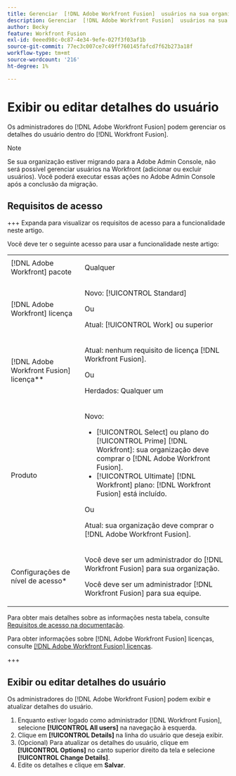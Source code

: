 ```yaml
---
title: Gerenciar  [!DNL Adobe Workfront Fusion]  usuários na sua organização
description: Gerenciar  [!DNL Adobe Workfront Fusion]  usuários na sua organização
author: Becky
feature: Workfront Fusion
exl-id: 0eeed98c-0c87-4e34-9efe-027f3f03af1b
source-git-commit: 77ec3c007ce7c49ff760145fafcd7f62b273a18f
workflow-type: tm+mt
source-wordcount: '216'
ht-degree: 1%

---
```


# Exibir ou editar detalhes do usuário

Os administradores do [!DNL Adobe Workfront Fusion] podem gerenciar os detalhes do usuário dentro do [!DNL Workfront Fusion].

>[!NOTE]
>
>Se sua organização estiver migrando para a Adobe Admin Console, não será possível gerenciar usuários na Workfront (adicionar ou excluir usuários). Você poderá executar essas ações no Adobe Admin Console após a conclusão da migração.

## Requisitos de acesso

+++ Expanda para visualizar os requisitos de acesso para a funcionalidade neste artigo.

Você deve ter o seguinte acesso para usar a funcionalidade neste artigo:

<table style="table-layout:auto">
 <col> 
 <col> 
 <tbody> 
  <tr> 
   <td role="rowheader">[!DNL Adobe Workfront] pacote</td> 
   <td> <p>Qualquer</p> </td> 
  </tr> 
  <tr data-mc-conditions=""> 
   <td role="rowheader">[!DNL Adobe Workfront] licença</td> 
   <td> <p>Novo: [!UICONTROL Standard]</p><p>Ou</p><p>Atual: [!UICONTROL Work] ou superior</p> </td> 
  </tr> 
  <tr> 
   <td role="rowheader">[!DNL Adobe Workfront Fusion] licença**</td> 
   <td>
   <p>Atual: nenhum requisito de licença [!DNL Workfront Fusion].</p>
   <p>Ou</p>
   <p>Herdados: Qualquer um </p>
   </td> 
  </tr> 
  <tr> 
   <td role="rowheader">Produto</td> 
   <td>
   <p>Novo:</p> <ul><li>[!UICONTROL Select] ou plano do [!UICONTROL Prime] [!DNL Workfront]: sua organização deve comprar o [!DNL Adobe Workfront Fusion].</li><li>[!UICONTROL Ultimate] [!DNL Workfront] plano: [!DNL Workfront Fusion] está incluído.</li></ul>
   <p>Ou</p>
   <p>Atual: sua organização deve comprar o [!DNL Adobe Workfront Fusion].</p>
   </td> 
  </tr>
  <tr data-mc-conditions=""> 
   <td role="rowheader">Configurações de nível de acesso*</td> 
   <td> 
     <p>Você deve ser um administrador do [!DNL Workfront Fusion] para sua organização.</p>
     <p>Você deve ser um administrador [!DNL Workfront Fusion] para sua equipe.</p>
   </td> 
  </tr> 
   </td> 
  </tr> 
 </tbody> 
</table>

Para obter mais detalhes sobre as informações nesta tabela, consulte [Requisitos de acesso na documentação](/help/workfront-fusion/references/licenses-and-roles/access-level-requirements-in-documentation.md).

Para obter informações sobre [!DNL Adobe Workfront Fusion] licenças, consulte [[!DNL Adobe Workfront Fusion] licenças](/help/workfront-fusion/set-up-and-manage-workfront-fusion/licensing-operations-overview/license-automation-vs-integration.md).

+++

## Exibir ou editar detalhes do usuário

Os administradores do [!DNL Adobe Workfront Fusion] podem exibir e atualizar detalhes do usuário.

1. Enquanto estiver logado como administrador [!DNL Workfront Fusion], selecione **[!UICONTROL All users]** na navegação à esquerda.
1. Clique em **[!UICONTROL Details]** na linha do usuário que deseja exibir.
1. (Opcional) Para atualizar os detalhes do usuário, clique em **[!UICONTROL Options]** no canto superior direito da tela e selecione **[!UICONTROL Change Details]**.
1. Edite os detalhes e clique em **Salvar**.
